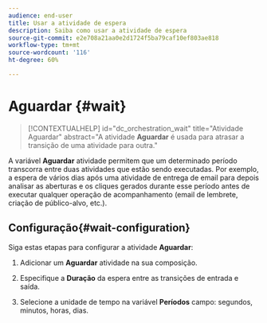 ```yaml
---
audience: end-user
title: Usar a atividade de espera
description: Saiba como usar a atividade de espera
source-git-commit: e2e708a21aa0e2d1724f5ba79caf10ef803ae818
workflow-type: tm+mt
source-wordcount: '116'
ht-degree: 60%

---
```


# Aguardar {#wait}

>[!CONTEXTUALHELP]
>id="dc_orchestration_wait"
>title="Atividade Aguardar"
>abstract="A atividade **Aguardar** é usada para atrasar a transição de uma atividade para outra."

A variável **Aguardar** atividade permitem que um determinado período transcorra entre duas atividades que estão sendo executadas. Por exemplo, a espera de vários dias após uma atividade de entrega de email para depois analisar as aberturas e os cliques gerados durante esse período antes de executar qualquer operação de acompanhamento (email de lembrete, criação de público-alvo, etc.).

## Configuração{#wait-configuration}

Siga estas etapas para configurar a atividade **Aguardar**:

1. Adicionar um **Aguardar** atividade na sua composição.

1. Especifique a **Duração** da espera entre as transições de entrada e saída.

1. Selecione a unidade de tempo na variável **Períodos** campo: segundos, minutos, horas, dias.

